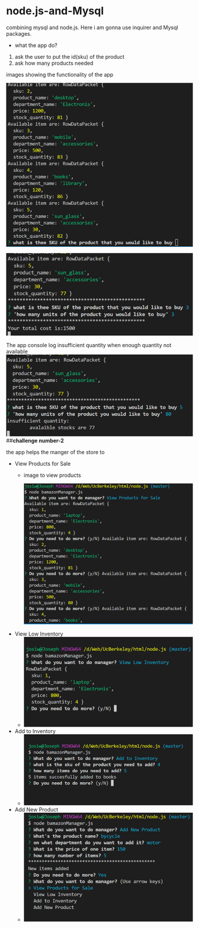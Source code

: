 # node.js-and-Mysql
combining mysql and node.js. Here i am gonna use inquirer and Mysql packages.
* what the app do?
1. ask the user to put the id(sku) of the product 
2. ask how many products needed

images showing the functionality of the app

![image showing when the app displays the available products](assets/listedItems.jpg)

![img showing user input and total cost](assets/userinput.jpg)

The app console log insufficient quantity when enough quantity not available 
![insufficient](assets/insufficient.jpg)
##**challenge number-2**

the app helps the manger of the store to 
* View Products for Sale
    * image to view products 

        ![image](assets/viewProducts.png)
* View Low Inventory
    * ![image](assets/viewlow.jpg)
* Add to Inventory
    * ![image](assets/additem.jpg)
* Add New Product
    * ![image](assets/addNew.jpg)

